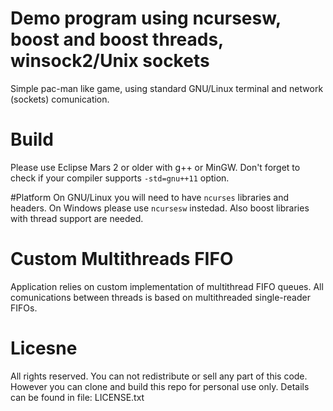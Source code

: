 # Demo program using ncursesw, boost and boost threads, winsock2/Unix sockets

Simple pac-man like game, using standard GNU/Linux terminal and network (sockets) comunication.

# Build
Please use Eclipse Mars 2 or older with g++ or MinGW. Don't forget to check if your compiler supports `-std=gnu++11` option.

#Platform
On GNU/Linux you will need to have `ncurses` libraries and headers. On Windows please use `ncursesw` instedad.
Also boost libraries with thread support are needed. 

# Custom Multithreads FIFO
Application relies on custom implementation of multithread FIFO queues. All comunications between threads is based on multithreaded single-reader FIFOs.

# Licesne
All rights reserved. You can not redistribute or sell any part of this code.
However you can clone and build this repo for personal use only.
Details can be found in file: LICENSE.txt